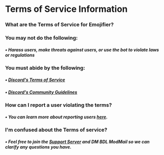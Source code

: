 # Terms of Service  Information
### What are the Terms of Service for Emojifier?
### You may not do the following:
##### • Harass users, make threats against users, or use the bot to violate laws or regulations

### You must abide by the following:
##### • [Discord's Terms of Service](https://discord.com/terms)
##### • [Discord's Community Guidelines](https://discord.com/guidelines)



### How can I report a user violating the terms?
##### • You can learn more about reporting users&nbsp;[here](https://emojifier.js.org/#/safety/reporting).

### I'm confused about the Terms of service?
##### • Feel free to join the&nbsp;[Support Server](https://discord.gg/qGvzMas) and DM BDL ModMail so we can clarify any questions you have.
